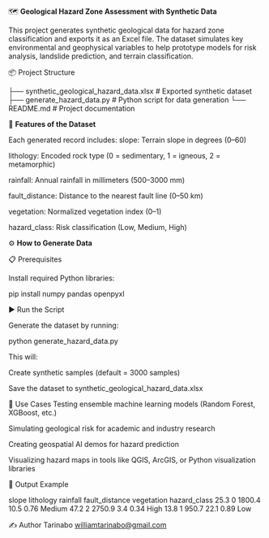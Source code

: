 🗺️ **Geological Hazard Zone Assessment with Synthetic Data**

This project generates synthetic geological data for hazard zone classification and exports it as an Excel file.
The dataset simulates key environmental and geophysical variables to help prototype models for risk analysis, landslide prediction, and terrain classification.

📦 Project Structure


├── synthetic_geological_hazard_data.xlsx   # Exported synthetic dataset
├── generate_hazard_data.py                 # Python script for data generation
└── README.md                               # Project documentation


🧪 **Features of the Dataset**

Each generated record includes:
slope: Terrain slope in degrees (0–60)

lithology: Encoded rock type
(0 = sedimentary, 1 = igneous, 2 = metamorphic)

rainfall: Annual rainfall in millimeters (500–3000 mm)

fault_distance: Distance to the nearest fault line (0–50 km)

vegetation: Normalized vegetation index (0–1)

hazard_class: Risk classification (Low, Medium, High)

⚙️ **How to Generate Data**


📋 Prerequisites

Install required Python libraries:

pip install numpy pandas openpyxl

▶️ Run the Script

Generate the dataset by running:

python generate_hazard_data.py

This will:

Create synthetic samples (default = 3000 samples)

Save the dataset to synthetic_geological_hazard_data.xlsx

🧠 Use Cases
Testing ensemble machine learning models (Random Forest, XGBoost, etc.)

Simulating geological risk for academic and industry research

Creating geospatial AI demos for hazard prediction

Visualizing hazard maps in tools like QGIS, ArcGIS, or Python visualization libraries

📂 Output Example

slope	lithology	rainfall	fault_distance	vegetation	hazard_class
25.3	0	1800.4	10.5	0.76	Medium
47.2	2	2750.9	3.4	0.34	High
13.8	1	950.7	22.1	0.89	Low



✍️ Author
Tarinabo  williamtarinabo@gmail.com
